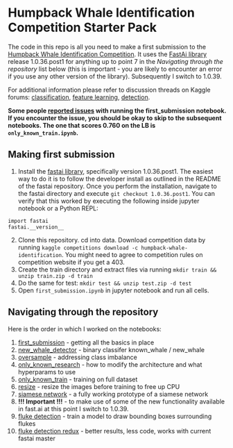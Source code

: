 # Humpback Whale Identification Competition Starter Pack

The code in this repo is all you need to make a first submission to the [Humpback Whale Identification Competition](https://www.kaggle.com/c/humpback-whale-identification). It uses the [FastAi library](https://github.com/fastai/fastai) release 1.0.36.post1 for anything up to point 7 in the *Navigating through the repository* list below (this is important - you are likely to encounter an error if you use any other version of the library). Subsequently I switch to 1.0.39.

For additional information please refer to discussion threads on Kaggle forums: [classification](https://www.kaggle.com/c/humpback-whale-identification/discussion/74647), [feature learning](https://www.kaggle.com/c/humpback-whale-identification/discussion/75984), [detection](...).

**Some people [reported issues](https://github.com/radekosmulski/whale/issues/1) with running the first_submission notebook. If you encounter the issue, you should be okay to skip to the subsequent notebooks. The one that scores 0.760 on the LB is `only_known_train.ipynb`.**

## Making first submission
1. Install the [fastai library](https://github.com/fastai/fastai), specifically version 1.0.36.post1. The easiest way to do it is to follow the developer install as outlined in the README of the fastai repository. Once you perform the installation, navigate to the fastai directory and execute `git checkout 1.0.36.post1`. You can verify that this worked by executing the following inside jupyter notebook or a Python REPL:
```
import fastai
fastai.__version__
```
2. Clone this repository. cd into data. Download competition data by running `kaggle competitions download -c humpback-whale-identification`. You might need to agree to competition rules on competition website if you get a 403.
3. Create the train directory and extract files via running `mkdir train && unzip train.zip -d train`
4. Do the same for test: `mkdir test && unzip test.zip -d test`
5. Open `first_submission.ipynb` in jupyter notebook and run all cells.

## Navigating through the repository

Here is the order in which I worked on the notebooks:
1. [first_submission](https://github.com/radekosmulski/whale/blob/master/first_submission.ipynb) - getting all the basics in place
2. [new_whale_detector](https://github.com/radekosmulski/whale/blob/master/new_whale_detector.ipynb) - binary classifer known_whale / new_whale
3. [oversample](https://github.com/radekosmulski/whale/blob/master/oversample.ipynb) - addressing class imbalance
4. [only_known_research](https://github.com/radekosmulski/whale/blob/master/only_known_research.ipynb) - how to modify the architecture and what hyperparams to use
5. [only_known_train](https://github.com/radekosmulski/whale/blob/master/only_known_train.ipynb) - training on full dataset
6. [resize](https://github.com/radekosmulski/whale/blob/master/resize.ipynb) - resize the images before training to free up CPU
7. [siamese network](https://github.com/radekosmulski/whale/blob/master/siamese_network_prototype.ipynb) - a fully working prototype of a siamese network
8. **!!! Important !!!** - to make use of some of the new functionality available in fast.ai at this point I switch to 1.0.39.
9. [fluke detection](https://github.com/radekosmulski/whale/blob/master/fluke_detection.ipynb) - train a model to draw bounding boxes surrounding flukes
10. [fluke detection redux](https://github.com/radekosmulski/whale/blob/master/fluke_detection_redux.ipynb) - better results, less code, works with current fastai master
